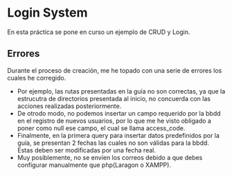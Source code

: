 # Login System
En esta práctica se pone en curso un ejemplo de CRUD y Login. 

## Errores

Durante el proceso de creación, me he topado con una serie de errores los cuales he corregido.
- Por ejemplo, las rutas presentadas en la guía no son correctas, ya que la estrucutra de directorios presentada al
inicio, no concuerda con las acciones realizadas posteriormente. 
- De  otrodo modo, no podemos insertar un campo requerido
por la bbdd en el registro de nuevos usuarios, por lo que me he visto obligado a poner como null ese campo, el cual se llama
access_code.
- Finalmente, en la primera query para insertar datos predefinidos por la guía, se presentan 2 fechas las cuales no son válidas para la bbdd. Estas deben ser modificadas por una fecha real.
- Muy posiblemente, no se envíen los correos debido a que debes configurar manualmente que php(Laragon o XAMPP).